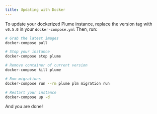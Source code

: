```yaml
---
title: Updating with Docker
---
```


To update your dockerized Plume instance, replace the version tag with `v0.5.0` in your `docker-compose.yml`
Then, run:

```bash
# Grab the latest images
docker-compose pull

# Stop your instance
docker-compose stop plume

# Remove container of current version
docker-compose kill plume

# Run migrations
docker-compose run --rm plume plm migration run

# Restart your instance
docker-compose up -d
```

And you are done!
